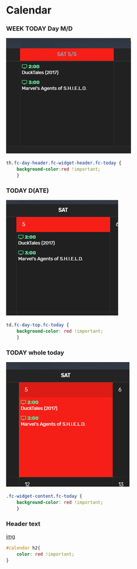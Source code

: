 # Calendar

### WEEK TODAY Day M/D  
![img](img/calendar/WEEK-TODAY-Day-M_D.png)
```css
th.fc-day-header.fc-widget-header.fc-today {
    background-color:red !important;
    }
```

### TODAY D(ATE)  
![img](img/calendar/TODAY-D_ATE_.png)
```css
td.fc-day-top.fc-today {
    background-color: red !important;
    }
```

### TODAY whole today  
![img](img/calendar/TODAY-whole-today.png)
```css
.fc-widget-content.fc-today {
    background-color: red !important;
    }
```

### Header text
[img](img/calendar/header-text.png)
```css
#calendar h2{
    color: red !important;
}
```